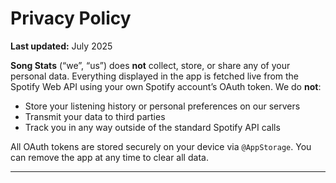 
# Privacy Policy

**Last updated:** July 2025

**Song Stats** (“we”, “us”) does **not** collect, store, or share any of your personal data. Everything displayed in the app is fetched live from the Spotify Web API using your own Spotify account’s OAuth token. We do **not**:

- Store your listening history or personal preferences on our servers  
- Transmit your data to third parties  
- Track you in any way outside of the standard Spotify API calls  

All OAuth tokens are stored securely on your device via `@AppStorage`. You can remove the app at any time to clear all data.

---
